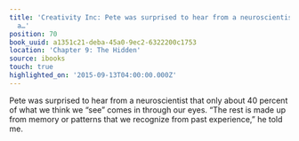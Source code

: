 ```yaml
---
title: 'Creativity Inc: Pete was surprised to hear from a neuroscientist that only
  a…'
position: 70
book_uuid: a1351c21-deba-45a0-9ec2-6322200c1753
location: 'Chapter 9: The Hidden'
source: ibooks
touch: true
highlighted_on: '2015-09-13T04:00:00.000Z'
---
```


Pete was surprised to hear from a neuroscientist that only about 40 percent of what we think we “see” comes in through our eyes. “The rest is made up from memory or patterns that we recognize from past experience,” he told me.
